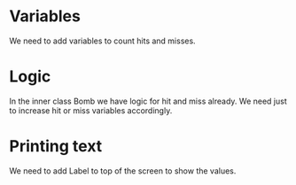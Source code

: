 # Variables

We need to add variables to count hits and misses.

# Logic

In the inner class Bomb we have logic for hit and miss already.
We need just to increase hit or miss variables accordingly.

# Printing text

We need to add Label to top of the screen to show the values.
